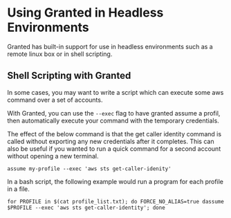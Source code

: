 # Using Granted in Headless Environments

Granted has built-in support for use in headless environments such as a remote linux box or in shell scripting.

## Shell Scripting with Granted

In some cases, you may want to write a script which can execute some aws command over a set of accounts.

With Granted, you can use the `--exec` flag to have granted assume a profil, then automatically execute your command with the temporary credentials.

The effect of the below command is that the get caller identity command is called without exporting any new credentials after it completes. This can also be useful if you wanted to run a quick command for a second account without opening a new terminal.

`assume my-profile --exec 'aws sts get-caller-idenity'`

In a bash script, the following example would run a program for each profile in a file.

```
for PROFILE in $(cat profile_list.txt); do FORCE_NO_ALIAS=true dassume $PROFILE --exec 'aws sts get-caller-identity'; done
```
